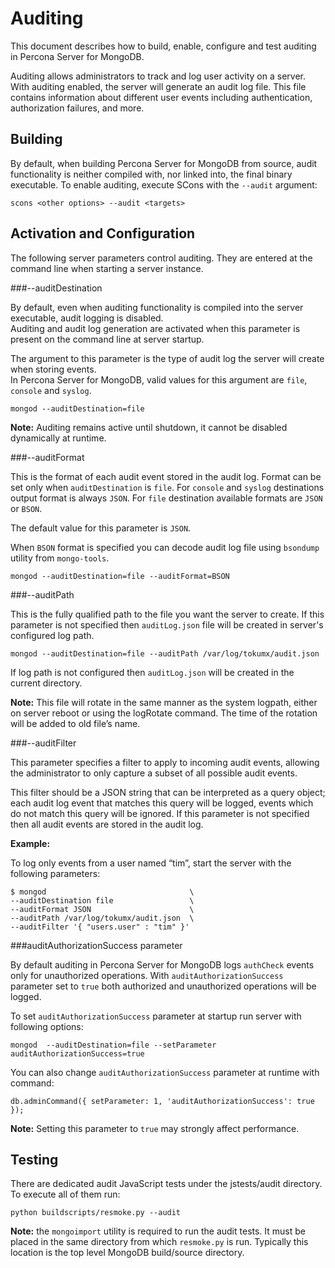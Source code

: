 
# Auditing

This document describes how to build, enable, configure and test auditing in Percona Server for MongoDB.  

Auditing allows administrators to track and log user activity on a server.  With auditing enabled, the server 
will generate an audit log file. This file contains information about different user events including authentication, authorization failures, and more.

## Building

By default, when building Percona Server for MongoDB from source, audit functionality is 
neither compiled with, nor linked into, the final binary executable.  To enable auditing, execute
SCons with the `--audit` argument:

    scons <other options> --audit <targets>

## Activation and Configuration

The following server parameters control auditing.  They are entered at the command line when starting a server instance.

###--auditDestination

By default, even when auditing functionality is compiled into the server executable, audit logging is disabled.  
Auditing and audit log generation are activated when this parameter is present on the command line at server startup.

The argument to this parameter is the type of audit log the server will create when storing events.  
In Percona Server for MongoDB, valid values for this argument are `file`, `console` and `syslog`.

```
mongod --auditDestination=file
```

**Note:** Auditing remains active until shutdown, it cannot be disabled dynamically at runtime.

###--auditFormat

This is the format of each audit event stored in the audit log. Format can
be set only when `auditDestination` is `file`. For `console` and `syslog` destinations output format is always `JSON`.
For `file` destination available formats are `JSON` or `BSON`.

The default value for this parameter is `JSON`.

When `BSON` format is specified you can decode audit log file using `bsondump` utility from `mongo-tools`.

```
mongod --auditDestination=file --auditFormat=BSON
```

###--auditPath

This is the fully qualified path to the file you want the server to create.
If this parameter is not specified then `auditLog.json` file will be created in server's configured log path.

```
mongod --auditDestination=file --auditPath /var/log/tokumx/audit.json
```

If log path is not configured then `auditLog.json` will be created in the current directory.

**Note:** This file will rotate in the same manner as the system logpath, either on server reboot or 
using the logRotate command. The time of the rotation will be added to old file’s name.

###--auditFilter

This parameter specifies a filter to apply to incoming audit events, 
allowing the administrator to only capture a subset of all possible audit events.  

This filter should be a JSON string that can be interpreted as a query object; 
each audit log event that matches this query will be logged, 
events which do not match this query will be ignored.  If this parameter is 
not specified then all audit events are stored in the audit log.

**Example:** 

To log only events from a user named “tim”, start the server with the following parameters:

```
$ mongod                                \
--auditDestination file                 \
--auditFormat JSON                      \
--auditPath /var/log/tokumx/audit.json  \
--auditFilter '{ "users.user" : "tim" }'
```

###auditAuthorizationSuccess parameter

By default auditing in Percona Server for MongoDB logs `authCheck` events only for unauthorized operations.
With `auditAuthorizationSuccess` parameter set to `true` both authorized and unauthorized operations will be logged.

To set `auditAuthorizationSuccess` parameter at startup run server with following options:
```
mongod  --auditDestination=file --setParameter auditAuthorizationSuccess=true
```

You can also change `auditAuthorizationSuccess` parameter at runtime with command:
```
db.adminCommand({ setParameter: 1, 'auditAuthorizationSuccess': true });
```

**Note:** Setting this parameter to `true` may strongly affect performance.

## Testing

There are dedicated audit JavaScript tests under the jstests/audit directory. To execute all of
them run:

    python buildscripts/resmoke.py --audit

**Note:** the `mongoimport` utility is required to run the audit tests. 
It must be placed in the same directory from which `resmoke.py` is run. 
Typically this location is the top level MongoDB build/source directory.
